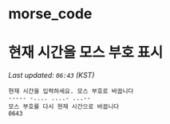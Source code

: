 # morse_code
# 현재 시간을 모스 부호 표시
<!-- MORSE_TIME_START -->
_Last updated: `06:43` (KST)_

```
현재 시간을 입력하세요. 모스 부호로 바꿉니다
----- -.... ....- ...--
모스 부호를 다시 현재 시간으로 바꿉니다
0643
```
<!-- MORSE_TIME_END -->
